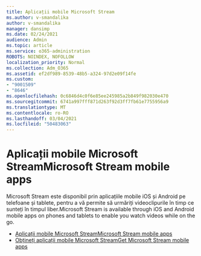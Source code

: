 ```yaml
---
title: Aplicații mobile Microsoft Stream
ms.author: v-smandalika
author: v-smandalika
manager: dansimp
ms.date: 02/24/2021
audience: Admin
ms.topic: article
ms.service: o365-administration
ROBOTS: NOINDEX, NOFOLLOW
localization_priority: Normal
ms.collection: Adm_O365
ms.assetid: ef2df989-8539-48b5-a324-97d2e09f14fe
ms.custom:
- "9001509"
- "8646"
ms.openlocfilehash: 0c6846d4c0f6e85ee245985a2b849f982030e470
ms.sourcegitcommit: 6741a997fff871d263f92d3ff7fb61e7755956a9
ms.translationtype: MT
ms.contentlocale: ro-RO
ms.lasthandoff: 03/04/2021
ms.locfileid: "50483063"
---
```

# <a name="microsoft-stream-mobile-apps"></a><span data-ttu-id="7c387-102">Aplicații mobile Microsoft Stream</span><span class="sxs-lookup"><span data-stu-id="7c387-102">Microsoft Stream mobile apps</span></span>

<span data-ttu-id="7c387-103">Microsoft Stream este disponibil prin aplicațiile mobile iOS și Android pe telefoane și tablete, pentru a vă permite să urmăriți videoclipurile în timp ce sunteți în timpul liber.</span><span class="sxs-lookup"><span data-stu-id="7c387-103">Microsoft Stream is available through iOS and Android mobile apps on phones and tablets to enable you watch videos while on the go.</span></span>

- [<span data-ttu-id="7c387-104">Aplicații mobile Microsoft Stream</span><span class="sxs-lookup"><span data-stu-id="7c387-104">Microsoft Stream mobile apps</span></span>](https://docs.microsoft.com/stream/mobile-apps-overview)
- [<span data-ttu-id="7c387-105">Obțineți aplicații mobile Microsoft Stream</span><span class="sxs-lookup"><span data-stu-id="7c387-105">Get Microsoft Stream mobile apps</span></span>](https://docs.microsoft.com/stream/mobile-get-apps)
